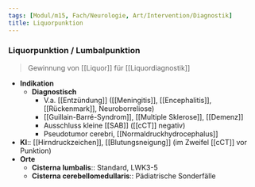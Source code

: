```yaml
---
tags: [Modul/m15, Fach/Neurologie, Art/Intervention/Diagnostik]
title: Liquorpunktion
---
```

### Liquorpunktion / Lumbalpunktion
> Gewinnung von [[Liquor]] für [[Liquordiagnostik]]
- **Indikation**
	- **Diagnostisch**
		- V.a. [[Entzündung]] ([[Meningitis]], [[Encephalitis]], [[Rückenmark]], Neuroborreliose)
		- [[Guillain-Barré-Syndrom]], [[Multiple Sklerose]], [[Demenz]]
		- Ausschluss kleine [[SAB]] ([[cCT]] negativ)
		- Pseudotumor cerebri, [[Normaldruckhydrocephalus]]
- **KI**:: [[Hirndruckzeichen]], [[Blutungsneigung]] (im Zweifel [[cCT]] vor Punktion)
- **Orte**
	- **Cisterna lumbalis**:: Standard, LWK3-5
	- **Cisterna cerebellomedullaris**:: Pädiatrische Sonderfälle